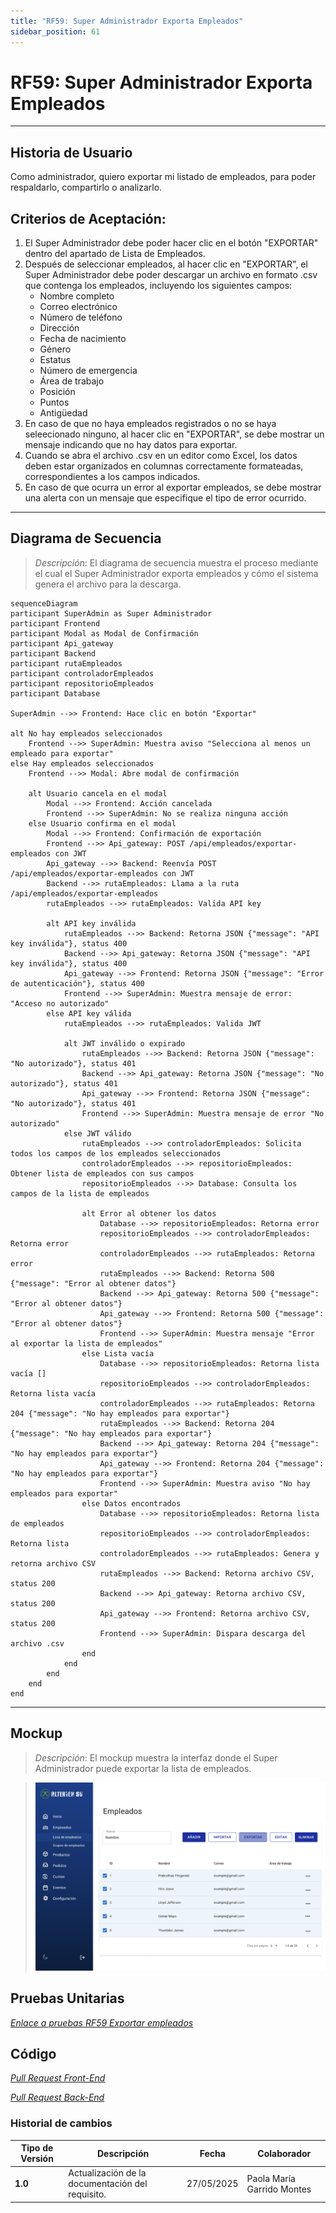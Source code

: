 ```yaml
---
title: "RF59: Super Administrador Exporta Empleados"
sidebar_position: 61
---
```


# RF59: Super Administrador Exporta Empleados

---

## Historia de Usuario

Como administrador, quiero exportar mi listado de empleados, para poder respaldarlo, compartirlo o analizarlo. 

## **Criterios de Aceptación:**

1. El Super Administrador debe poder hacer clic en el botón "EXPORTAR" dentro del apartado de Lista de Empleados.
2. Después de seleccionar empleados, al hacer clic en "EXPORTAR", el Super Administrador debe poder descargar un archivo en formato .csv que contenga los empleados, incluyendo los siguientes campos:
   - Nombre completo
   - Correo electrónico
   - Número de teléfono
   - Dirección 
   - Fecha de nacimiento
   - Género
   - Estatus
   - Número de emergencia
   - Área de trabajo
   - Posición
   - Puntos
   - Antigüedad
3. En caso de que no haya empleados registrados o no se haya seleecionado ninguno, al hacer clic en "EXPORTAR", se debe mostrar un mensaje indicando que no hay datos para exportar.
4. Cuando se abra el archivo .csv en un editor como Excel, los datos deben estar organizados en columnas correctamente formateadas, correspondientes a los campos indicados.
5.  En caso de que ocurra un error al exportar empleados, se debe mostrar una alerta con un mensaje que especifique el tipo de error ocurrido.
---

## **Diagrama de Secuencia**

> _Descripción_: El diagrama de secuencia muestra el proceso mediante el cual el Super Administrador exporta empleados y cómo el sistema genera el archivo para la descarga.

```mermaid
sequenceDiagram
participant SuperAdmin as Super Administrador
participant Frontend
participant Modal as Modal de Confirmación
participant Api_gateway
participant Backend
participant rutaEmpleados
participant controladorEmpleados
participant repositorioEmpleados
participant Database

SuperAdmin -->> Frontend: Hace clic en botón "Exportar"

alt No hay empleados seleccionados
    Frontend -->> SuperAdmin: Muestra aviso "Selecciona al menos un empleado para exportar"
else Hay empleados seleccionados
    Frontend -->> Modal: Abre modal de confirmación

    alt Usuario cancela en el modal
        Modal -->> Frontend: Acción cancelada
        Frontend -->> SuperAdmin: No se realiza ninguna acción
    else Usuario confirma en el modal
        Modal -->> Frontend: Confirmación de exportación
        Frontend -->> Api_gateway: POST /api/empleados/exportar-empleados con JWT
        Api_gateway -->> Backend: Reenvía POST /api/empleados/exportar-empleados con JWT
        Backend -->> rutaEmpleados: Llama a la ruta /api/empleados/exportar-empleados
        rutaEmpleados -->> rutaEmpleados: Valida API key

        alt API key inválida
            rutaEmpleados -->> Backend: Retorna JSON {"message": "API key inválida"}, status 400
            Backend -->> Api_gateway: Retorna JSON {"message": "API key inválida"}, status 400
            Api_gateway -->> Frontend: Retorna JSON {"message": "Error de autenticación"}, status 400
            Frontend -->> SuperAdmin: Muestra mensaje de error: "Acceso no autorizado"
        else API key válida
            rutaEmpleados -->> rutaEmpleados: Valida JWT

            alt JWT inválido o expirado
                rutaEmpleados -->> Backend: Retorna JSON {"message": "No autorizado"}, status 401
                Backend -->> Api_gateway: Retorna JSON {"message": "No autorizado"}, status 401
                Api_gateway -->> Frontend: Retorna JSON {"message": "No autorizado"}, status 401
                Frontend -->> SuperAdmin: Muestra mensaje de error "No autorizado"
            else JWT válido
                rutaEmpleados -->> controladorEmpleados: Solicita todos los campos de los empleados seleccionados
                controladorEmpleados -->> repositorioEmpleados: Obtener lista de empleados con sus campos
                repositorioEmpleados -->> Database: Consulta los campos de la lista de empleados

                alt Error al obtener los datos
                    Database -->> repositorioEmpleados: Retorna error
                    repositorioEmpleados -->> controladorEmpleados: Retorna error
                    controladorEmpleados -->> rutaEmpleados: Retorna error
                    rutaEmpleados -->> Backend: Retorna 500 {"message": "Error al obtener datos"}
                    Backend -->> Api_gateway: Retorna 500 {"message": "Error al obtener datos"}
                    Api_gateway -->> Frontend: Retorna 500 {"message": "Error al obtener datos"}
                    Frontend -->> SuperAdmin: Muestra mensaje "Error al exportar la lista de empleados"
                else Lista vacía
                    Database -->> repositorioEmpleados: Retorna lista vacía []
                    repositorioEmpleados -->> controladorEmpleados: Retorna lista vacía
                    controladorEmpleados -->> rutaEmpleados: Retorna 204 {"message": "No hay empleados para exportar"}
                    rutaEmpleados -->> Backend: Retorna 204 {"message": "No hay empleados para exportar"}
                    Backend -->> Api_gateway: Retorna 204 {"message": "No hay empleados para exportar"}
                    Api_gateway -->> Frontend: Retorna 204 {"message": "No hay empleados para exportar"}
                    Frontend -->> SuperAdmin: Muestra aviso "No hay empleados para exportar"
                else Datos encontrados
                    Database -->> repositorioEmpleados: Retorna lista de empleados
                    repositorioEmpleados -->> controladorEmpleados: Retorna lista
                    controladorEmpleados -->> rutaEmpleados: Genera y retorna archivo CSV
                    rutaEmpleados -->> Backend: Retorna archivo CSV, status 200
                    Backend -->> Api_gateway: Retorna archivo CSV, status 200
                    Api_gateway -->> Frontend: Retorna archivo CSV, status 200
                    Frontend -->> SuperAdmin: Dispara descarga del archivo .csv
                end
            end
        end
    end
end
```

---

## **Mockup**

> _Descripción_: El mockup muestra la interfaz donde el Super Administrador puede exportar la lista de empleados.

> ![Interfaz para exportar empleados](imagenes/mockupExportarEmpleados.png)

## **Pruebas Unitarias**

_<u>[Enlace a pruebas RF59 Exportar empleados](https://docs.google.com/spreadsheets/d/1NLGwGrGA5PVOEzLaqxa8Ts1D_Ng3QzzqNKWJYUzxD-M/edit?usp=sharing)</u>_

## **Código**

_<u>[Pull Request Front-End](https://github.com/CodeAnd-Co/Frontend-Text-Lines/pull/161)</u>_

_<u>[Pull Request Back-End](https://github.com/CodeAnd-Co/Backend-textiles/pull/119)</u>_

### Historial de cambios

| **Tipo de Versión** | **Descripción**                                  | **Fecha**  | **Colaborador**            |
| ------------------- | ------------------------------------------------ | ---------- | -------------------------- |
| **1.0**             | Actualización de la documentación del requisito. | 27/05/2025  | Paola María Garrido Montes |